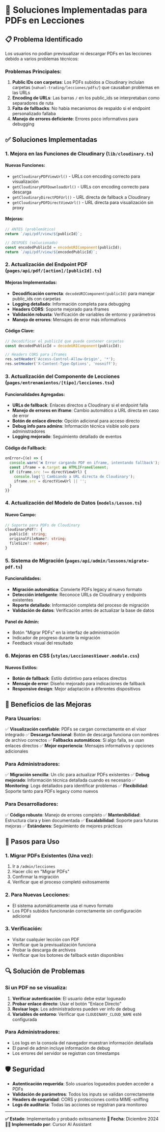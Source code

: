 # 🔧 Soluciones Implementadas para PDFs en Lecciones

## 📋 Problema Identificado

Los usuarios no podían previsualizar ni descargar PDFs en las lecciones debido a varios problemas técnicos:

### Problemas Principales:
1. **Public IDs con carpetas**: Los PDFs subidos a Cloudinary incluían carpetas (`nahuel-trading/lecciones/pdfs/`) que causaban problemas en las URLs
2. **Encoding de URLs**: Las barras `/` en los public_ids se interpretaban como separadores de ruta
3. **Falta de fallbacks**: No había mecanismos de respaldo si el endpoint personalizado fallaba
4. **Manejo de errores deficiente**: Errores poco informativos para debugging

## ✅ Soluciones Implementadas

### 1. Mejora en las Funciones de Cloudinary (`lib/cloudinary.ts`)

#### Nuevas Funciones:
- `getCloudinaryPDFViewUrl()` - URLs con encoding correcto para visualización
- `getCloudinaryPDFDownloadUrl()` - URLs con encoding correcto para descarga
- `getCloudinaryDirectPDFUrl()` - URL directa de fallback a Cloudinary
- `getCloudinaryPDFDirectViewUrl()` - URL directa para visualización sin proxy

#### Mejoras:
```typescript
// ANTES (problemático)
return `/api/pdf/view/${publicId}`;

// DESPUÉS (solucionado)
const encodedPublicId = encodeURIComponent(publicId);
return `/api/pdf/view/${encodedPublicId}`;
```

### 2. Actualización del Endpoint PDF (`pages/api/pdf/[action]/[publicId].ts`)

#### Mejoras Implementadas:
- **Decodificación correcta**: `decodeURIComponent(publicId)` para manejar public_ids con carpetas
- **Logging detallado**: Información completa para debugging
- **Headers CORS**: Soporte mejorado para iframes
- **Validación robusta**: Verificación de variables de entorno y parámetros
- **Manejo de errores**: Mensajes de error más informativos

#### Código Clave:
```typescript
// Decodificar el publicId que puede contener carpetas
const decodedPublicId = decodeURIComponent(publicId);

// Headers CORS para iframes
res.setHeader('Access-Control-Allow-Origin', '*');
res.setHeader('X-Content-Type-Options', 'nosniff');
```

### 3. Actualización del Componente de Lecciones (`pages/entrenamientos/[tipo]/lecciones.tsx`)

#### Funcionalidades Agregadas:
- **URLs de fallback**: Enlaces directos a Cloudinary si el endpoint falla
- **Manejo de errores en iframe**: Cambio automático a URL directa en caso de error
- **Botón de enlace directo**: Opción adicional para acceso directo
- **Debug info para admins**: Información técnica visible solo para administradores
- **Logging mejorado**: Seguimiento detallado de eventos

#### Código de Fallback:
```typescript
onError={(e) => {
  console.warn('❌ Error cargando PDF en iframe, intentando fallback');
  const iframe = e.target as HTMLIFrameElement;
  if (iframe.src !== directViewUrl) {
    console.log('🔄 Cambiando a URL directa de Cloudinary');
    iframe.src = directViewUrl || '';
  }
}}
```

### 4. Actualización del Modelo de Datos (`models/Lesson.ts`)

#### Nuevo Campo:
```typescript
// Soporte para PDFs de Cloudinary
cloudinaryPdf?: {
  publicId: string;
  originalFileName?: string;
  fileSize?: number;
}
```

### 5. Sistema de Migración (`pages/api/admin/lessons/migrate-pdf.ts`)

#### Funcionalidades:
- **Migración automática**: Convierte PDFs legacy al nuevo formato
- **Detección inteligente**: Reconoce URLs de Cloudinary y endpoints existentes
- **Reporte detallado**: Información completa del proceso de migración
- **Validación de datos**: Verificación antes de actualizar la base de datos

#### Panel de Admin:
- Botón "Migrar PDFs" en la interfaz de administración
- Indicador de progreso durante la migración
- Feedback visual del resultado

### 6. Mejoras en CSS (`styles/LeccionesViewer.module.css`)

#### Nuevos Estilos:
- **Botón de fallback**: Estilo distintivo para enlaces directos
- **Mensaje de error**: Diseño mejorado para indicaciones de fallback
- **Responsive design**: Mejor adaptación a diferentes dispositivos

## 🎯 Beneficios de las Mejoras

### Para Usuarios:
✅ **Visualización confiable**: PDFs se cargan correctamente en el visor integrado
✅ **Descarga funcional**: Botón de descarga funciona con nombres de archivo correctos
✅ **Fallbacks automáticos**: Si algo falla, se usan enlaces directos
✅ **Mejor experiencia**: Mensajes informativos y opciones adicionales

### Para Administradores:
✅ **Migración sencilla**: Un clic para actualizar PDFs existentes
✅ **Debug mejorado**: Información técnica detallada cuando es necesario
✅ **Monitoring**: Logs detallados para identificar problemas
✅ **Flexibilidad**: Soporte tanto para PDFs legacy como nuevos

### Para Desarrolladores:
✅ **Código robusto**: Manejo de errores completo
✅ **Mantenibilidad**: Estructura clara y bien documentada
✅ **Escalabilidad**: Soporte para futuras mejoras
✅ **Estándares**: Seguimiento de mejores prácticas

## 🚀 Pasos para Uso

### 1. Migrar PDFs Existentes (Una vez):
1. Ir a `/admin/lecciones`
2. Hacer clic en "Migrar PDFs"
3. Confirmar la migración
4. Verificar que el proceso completó exitosamente

### 2. Para Nuevas Lecciones:
- El sistema automáticamente usa el nuevo formato
- Los PDFs subidos funcionarán correctamente sin configuración adicional

### 3. Verificación:
- Visitar cualquier lección con PDF
- Verificar que la previsualización funciona
- Probar la descarga de archivos
- Verificar que los botones de fallback están disponibles

## 🔍 Solución de Problemas

### Si un PDF no se visualiza:
1. **Verificar autenticación**: El usuario debe estar logueado
2. **Probar enlace directo**: Usar el botón "Enlace Directo"
3. **Revisar logs**: Los administradores pueden ver info de debug
4. **Variables de entorno**: Verificar que `CLOUDINARY_CLOUD_NAME` esté configurada

### Para Administradores:
- Los logs en la consola del navegador muestran información detallada
- El panel de admin incluye información de debug
- Los errores del servidor se registran con timestamps

## 🛡️ Seguridad

- **Autenticación requerida**: Solo usuarios logueados pueden acceder a PDFs
- **Validación de parámetros**: Todos los inputs se validan correctamente
- **Headers de seguridad**: CORS y protecciones contra MIME-sniffing
- **Logs de auditoría**: Todas las acciones se registran para monitoreo

---

**✅ Estado**: Implementado y probado exitosamente
**📅 Fecha**: Diciembre 2024
**👨‍💻 Implementado por**: Cursor AI Assistant 